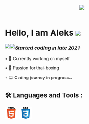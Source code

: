 <div align="center"><img src="https://media.giphy.com/media/1NYkJ0wTvncdXV5dN5/giphy.gif"></div>
<div align="center"><img src="https://komarev.com/ghpvc/?username=zErqq&style=flat-square&color=blue" alt=""/></div>
<h1>
    Hello, I am Aleks <img src="https://media.giphy.com/media/hvRJCLFzcasrR4ia7z/giphy.gif" width="20px">
</h1>
<img align="left" src="https://github-readme-stats.vercel.app/api?username=zErqq&theme=tokyonight&show_icons=true" />
<img align="left" src="https://github-readme-stats.vercel.app/api/top-langs/?username=zErqq&theme=tokyonight&show_icons=true" />
<div>
<h3><i>Started coding in late 2021</i></h3>
<p>&#8226; 🚀 Currently working on myself</p>
<p>&#8226; 🥊 Passion for thai-boxing</p>
<p>&#8226; 💻 Coding journey in progress...</p>
</div>
<h2>🛠️ Languages and Tools :</h2>
<div>
    <img src="https://github.com/devicons/devicon/blob/master/icons/html5/html5-original-wordmark.svg"
    width="40" height="40"/>&nbsp;
    <img src="https://github.com/devicons/devicon/blob/master/icons/css3/css3-original-wordmark.svg"
    width="40" height="40"/>&nbsp;
    
</div>
